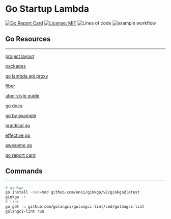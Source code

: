 # Go Startup Lambda
[![Go Report Card](https://goreportcard.com/badge/github.com/judegiordano/startup)](https://goreportcard.com/report/github.com/judegiordano/startup)
[![License: MIT](https://img.shields.io/badge/License-MIT-yellow.svg)](https://github.com/judegiordano/startup/blob/main/LICENSE)
![Lines of code](https://img.shields.io/tokei/lines/github.com/judegiordano/startup)
![example workflow](https://github.com/judegiordano/startup/actions/workflows/deploy_main.yml/badge.svg)

## Go Resources
---
[project layout](https://github.com/golang-standards/project-layout)

[packages](https://pkg.go.dev)

[go lambda api proxy](https://github.com/awslabs/aws-lambda-go-api-proxy)

[fiber](https://docs.gofiber.io)

[uber style guide](https://github.com/uber-go/guide/blob/master/style.md)

[go docs](https://go.dev/doc/)

[go by example](https://gobyexample.com/)

[practical go](https://www.practical-go-lessons.com/)

[effective go](https://go.dev/doc/effective_go)

[awesome go](https://github.com/avelino/awesome-go)

[go report card](https://goreportcard.com)

## Commands
---
```sh
# ginkgo
go install -mod=mod github.com/onsi/ginkgo/v2/ginkgo@latest
ginkgo -r
# lint
go get -u github.com/golangci/golangci-lint/cmd/golangci-lint
golangci-lint run
```
